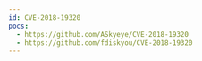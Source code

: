 ```yaml
---
id: CVE-2018-19320
pocs:
  - https://github.com/ASkyeye/CVE-2018-19320
  - https://github.com/fdiskyou/CVE-2018-19320
---
```

